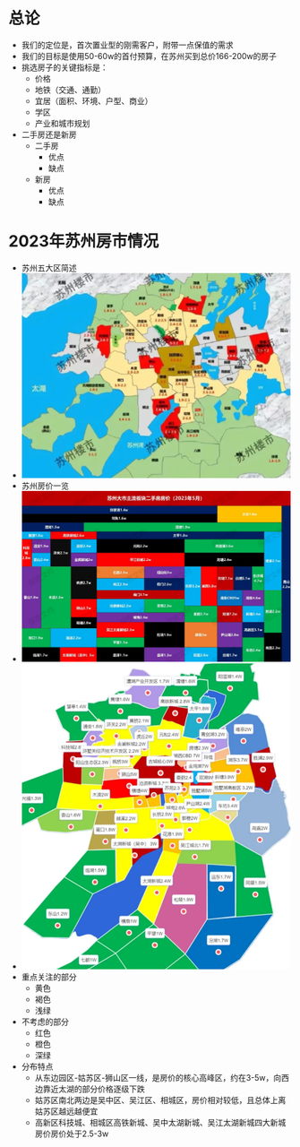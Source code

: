 # 总论
- 我们的定位是，首次置业型的刚需客户，附带一点保值的需求
- 我们的目标是使用50-60w的首付预算，在苏州买到总价166-200w的房子
- 挑选房子的关键指标是：
  - 价格
  - 地铁（交通、通勤）
  - 宜居（面积、环境、户型、商业）
  - 学区
  - 产业和城市规划
- 二手房还是新房
  - 二手房
    - 优点
    - 缺点
  - 新房
    - 优点
    - 缺点

# 2023年苏州房市情况
- 苏州五大区简述
- ![img.png](img/img.png)
- 苏州房价一览
- ![img.png](img/price2.png)
- ![img.png](img/price.png)
- 重点关注的部分
  - 黄色
  - 褐色
  - 浅绿
- 不考虑的部分
  - 红色
  - 橙色
  - 深绿
- 分布特点
  - 从东边园区-姑苏区-狮山区一线，是房价的核心高峰区，约在3-5w，向西边靠近太湖的部分价格逐级下跌
  - 姑苏区南北两边是吴中区、吴江区、相城区，房价相对较低，且总体上离姑苏区越远越便宜
  - 高新区科技城、相城区高铁新城、吴中太湖新城、吴江太湖新城四大新城房价房价处于2.5-3w